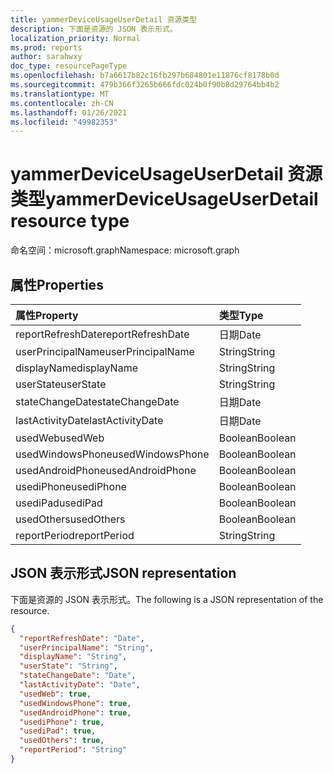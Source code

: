 ```yaml
---
title: yammerDeviceUsageUserDetail 资源类型
description: 下面是资源的 JSON 表示形式。
localization_priority: Normal
ms.prod: reports
author: sarahwxy
doc_type: resourcePageType
ms.openlocfilehash: b7a6617b82c16fb297b684801e11876cf8178b0d
ms.sourcegitcommit: 479b366f3265b666fdc024b0f90b8d29764bb4b2
ms.translationtype: MT
ms.contentlocale: zh-CN
ms.lasthandoff: 01/26/2021
ms.locfileid: "49982353"
---
```

# <a name="yammerdeviceusageuserdetail-resource-type"></a><span data-ttu-id="9d396-103">yammerDeviceUsageUserDetail 资源类型</span><span class="sxs-lookup"><span data-stu-id="9d396-103">yammerDeviceUsageUserDetail resource type</span></span>

<span data-ttu-id="9d396-104">命名空间：microsoft.graph</span><span class="sxs-lookup"><span data-stu-id="9d396-104">Namespace: microsoft.graph</span></span>

## <a name="properties"></a><span data-ttu-id="9d396-105">属性</span><span class="sxs-lookup"><span data-stu-id="9d396-105">Properties</span></span>

| <span data-ttu-id="9d396-106">属性</span><span class="sxs-lookup"><span data-stu-id="9d396-106">Property</span></span>          | <span data-ttu-id="9d396-107">类型</span><span class="sxs-lookup"><span data-stu-id="9d396-107">Type</span></span>    |
| :---------------- | :------ |
| <span data-ttu-id="9d396-108">reportRefreshDate</span><span class="sxs-lookup"><span data-stu-id="9d396-108">reportRefreshDate</span></span> | <span data-ttu-id="9d396-109">日期</span><span class="sxs-lookup"><span data-stu-id="9d396-109">Date</span></span>    |
| <span data-ttu-id="9d396-110">userPrincipalName</span><span class="sxs-lookup"><span data-stu-id="9d396-110">userPrincipalName</span></span> | <span data-ttu-id="9d396-111">String</span><span class="sxs-lookup"><span data-stu-id="9d396-111">String</span></span>  |
| <span data-ttu-id="9d396-112">displayName</span><span class="sxs-lookup"><span data-stu-id="9d396-112">displayName</span></span>       | <span data-ttu-id="9d396-113">String</span><span class="sxs-lookup"><span data-stu-id="9d396-113">String</span></span>  |
| <span data-ttu-id="9d396-114">userState</span><span class="sxs-lookup"><span data-stu-id="9d396-114">userState</span></span>         | <span data-ttu-id="9d396-115">String</span><span class="sxs-lookup"><span data-stu-id="9d396-115">String</span></span>  |
| <span data-ttu-id="9d396-116">stateChangeDate</span><span class="sxs-lookup"><span data-stu-id="9d396-116">stateChangeDate</span></span>   | <span data-ttu-id="9d396-117">日期</span><span class="sxs-lookup"><span data-stu-id="9d396-117">Date</span></span>    |
| <span data-ttu-id="9d396-118">lastActivityDate</span><span class="sxs-lookup"><span data-stu-id="9d396-118">lastActivityDate</span></span>  | <span data-ttu-id="9d396-119">日期</span><span class="sxs-lookup"><span data-stu-id="9d396-119">Date</span></span>    |
| <span data-ttu-id="9d396-120">usedWeb</span><span class="sxs-lookup"><span data-stu-id="9d396-120">usedWeb</span></span>           | <span data-ttu-id="9d396-121">Boolean</span><span class="sxs-lookup"><span data-stu-id="9d396-121">Boolean</span></span> |
| <span data-ttu-id="9d396-122">usedWindowsPhone</span><span class="sxs-lookup"><span data-stu-id="9d396-122">usedWindowsPhone</span></span>  | <span data-ttu-id="9d396-123">Boolean</span><span class="sxs-lookup"><span data-stu-id="9d396-123">Boolean</span></span> |
| <span data-ttu-id="9d396-124">usedAndroidPhone</span><span class="sxs-lookup"><span data-stu-id="9d396-124">usedAndroidPhone</span></span>  | <span data-ttu-id="9d396-125">Boolean</span><span class="sxs-lookup"><span data-stu-id="9d396-125">Boolean</span></span> |
| <span data-ttu-id="9d396-126">usediPhone</span><span class="sxs-lookup"><span data-stu-id="9d396-126">usediPhone</span></span>        | <span data-ttu-id="9d396-127">Boolean</span><span class="sxs-lookup"><span data-stu-id="9d396-127">Boolean</span></span> |
| <span data-ttu-id="9d396-128">usediPad</span><span class="sxs-lookup"><span data-stu-id="9d396-128">usediPad</span></span>          | <span data-ttu-id="9d396-129">Boolean</span><span class="sxs-lookup"><span data-stu-id="9d396-129">Boolean</span></span> |
| <span data-ttu-id="9d396-130">usedOthers</span><span class="sxs-lookup"><span data-stu-id="9d396-130">usedOthers</span></span>        | <span data-ttu-id="9d396-131">Boolean</span><span class="sxs-lookup"><span data-stu-id="9d396-131">Boolean</span></span> |
| <span data-ttu-id="9d396-132">reportPeriod</span><span class="sxs-lookup"><span data-stu-id="9d396-132">reportPeriod</span></span>      | <span data-ttu-id="9d396-133">String</span><span class="sxs-lookup"><span data-stu-id="9d396-133">String</span></span>  |

## <a name="json-representation"></a><span data-ttu-id="9d396-134">JSON 表示形式</span><span class="sxs-lookup"><span data-stu-id="9d396-134">JSON representation</span></span>

<span data-ttu-id="9d396-135">下面是资源的 JSON 表示形式。</span><span class="sxs-lookup"><span data-stu-id="9d396-135">The following is a JSON representation of the resource.</span></span>

<!-- {
  "blockType": "resource",
  "@odata.type": "microsoft.graph.yammerDeviceUsageUserDetail"
} -->

```json
{
  "reportRefreshDate": "Date", 
  "userPrincipalName": "String", 
  "displayName": "String", 
  "userState": "String", 
  "stateChangeDate": "Date", 
  "lastActivityDate": "Date", 
  "usedWeb": true, 
  "usedWindowsPhone": true, 
  "usedAndroidPhone": true, 
  "usediPhone": true, 
  "usediPad": true, 
  "usedOthers": true, 
  "reportPeriod": "String"
}
```


